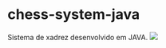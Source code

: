 # chess-system-java
Sistema de xadrez desenvolvido em JAVA.
<img src="C:/Users/Eduardo/Desktop/sistema-xadrez.jpg">
